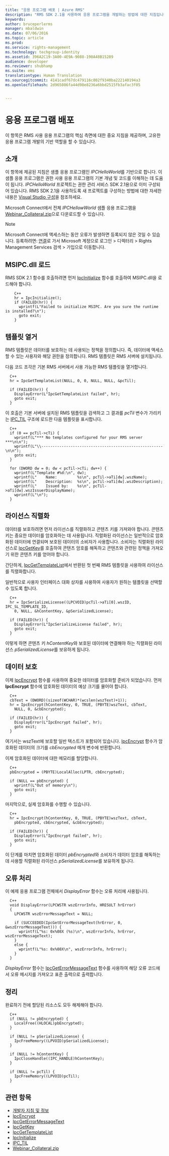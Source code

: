 ```yaml
---
title: "응용 프로그램 배포 | Azure RMS"
description: "RMS SDK 2.1을 사용하여 응용 프로그램을 개발하는 방법에 대한 지침입니다."
keywords: 
author: bruceperlerms
manager: mbaldwin
ms.date: 07/06/2016
ms.topic: article
ms.prod: 
ms.service: rights-management
ms.technology: techgroup-identity
ms.assetid: 396A2C19-3A00-4E9A-9088-198A48B15289
audience: developer
ms.reviewer: shubhamp
ms.suite: ems
translationtype: Human Translation
ms.sourcegitcommit: 4141cadf67dc479116c802f9340ba222140194a3
ms.openlocfilehash: 2d965086fa44d98e8236a6bbd2515fb3afac3f05


---
```


# 응용 프로그램 배포

이 항목은 RMS 사용 응용 프로그램의 핵심 측면에 대한 중요 지침을 제공하며, 고유한 응용 프로그램 개발의 기반 역할을 할 수 있습니다.

## 소개

이 항목에 제공된 지침은 샘플 응용 프로그램인 *IPCHelloWorld*를 기반으로 합니다. 이 샘플 응용 프로그램은 권한 사용 응용 프로그램의 기본 개념 및 코드를 이해하는 데 도움이 됩니다. *IPCHelloWorld* 프로젝트는 권한 관리 서비스 SDK 2.1용으로 이미 구성되어 있습니다. RMS SDK 2.1을 사용하도록 새 프로젝트를 구성하는 방법에 대한 자세한 내용은 [Visual Studio 구성](how-to-configure-a-visual-studio-project-to-use-the-ad-rms-sdk-2-0.md)을 참조하세요.

Microsoft Connect에서 전체 *IPCHellowWorld* 샘플 응용 프로그램을 [Webinar_Collateral.zip](https://connect.microsoft.com/site1170/Downloads/DownloadDetails.aspx?DownloadID=42440)으로 다운로드할 수 있습니다.
> [!Note]
> Microsoft Connect에 액세스하는 동안 오류가 발생하면 등록되지 않은 것일 수 있습니다. 등록하려면: [연결](http://connect.microsoft.com)로 가서 Microsoft 계정으로 로그인 > 디렉터리 > Rights Management Services 검색 > 가입으로 이동합니다.


## MSIPC.dll 로드

RMS SDK 2.1 함수를 호출하려면 먼저 [IpcInitialize](/rights-management/sdk/2.1/api/win/functions#msipc_ipcinitialize) 함수를 호출하여 MSIPC.dll을 로드해야 합니다.

        C++
        hr = IpcInitialize();
        if (FAILED(hr)) {
          wprintf(L"Failed to initialize MSIPC. Are you sure the runtime is installed?\n");
          goto exit;
        }

## 템플릿 열거

RMS 템플릿은 데이터를 보호하는 데 사용되는 정책을 정의합니다. 즉, 데이터에 액세스할 수 있는 사용자와 해당 권한을 정의합니다. RMS 템플릿은 RMS 서버에 설치됩니다.

다음 코드 조각은 기본 RMS 서버에서 사용 가능한 RMS 템플릿을 열거합니다.

      C++
      hr = IpcGetTemplateList(NULL, 0, 0, NULL, NULL, &pcTil);

      if (FAILED(hr)) {
        DisplayError(L"IpcGetTemplateList failed", hr);
        goto exit;
      }

이 호출은 기본 서버에 설치된 RMS 템플릿을 검색하고 그 결과를 *pcTil* 변수가 가리키는 [IPC_TIL](/rights-management/sdk/2.1/api/win/ipc_til#msipc_ipc_til) 구조에 로드한 다음 템플릿을 표시합니다.

      C++
      if (0 == pcTil->cTi) {
        wprintf(L"*** No templates configured for your RMS server ***\n\n");
        wprintf(L"\\------------------------------------------------------\n\n");
        goto exit;
      }

      for (DWORD dw = 0; dw < pcTil->cTi; dw++) {
        wprintf(L"Template #%d:\n", dw);
        wprintf(L"    Name:         %s\n", pcTil->aTi[dw].wszName);
        wprintf(L"    Description:  %s\n", pcTil->aTi[dw].wszDescription);
        wprintf(L"    Issued by:    %s\n", pcTil->aTi[dw].wszIssuerDisplayName);
        wprintf(L"\n");
      }

## 라이선스 직렬화

데이터를 보호하려면 먼저 라이선스를 직렬화하고 콘텐츠 키를 가져와야 합니다. 콘텐츠 키는 중요한 데이터를 암호화하는 데 사용됩니다. 직렬화된 라이선스는 일반적으로 암호화된 데이터에 연결되며 보호된 데이터의 소비자가 사용합니다. 소비자는 직렬화된 라이선스로 [IpcGetKey](/rights-management/sdk/2.1/api/win/functions#msipc_ipcgetkey)를 호출하여 콘텐츠 암호를 해독하고 콘텐츠와 관련된 정책을 가져오기 위한 콘텐츠 키를 얻어야 합니다.

간단하게, [IpcGetTemplateList](/rights-management/sdk/2.1/api/win/functions#msipc_ipcgettemplatelist)에서 반환된 첫 번째 RMS 템플릿을 사용하여 라이선스를 직렬화합니다.

일반적으로 사용자 인터페이스 대화 상자를 사용하여 사용자가 원하는 템플릿을 선택할 수 있도록 합니다.

      C++
      hr = IpcSerializeLicense((LPCVOID)pcTil->aTi[0].wszID, IPC_SL_TEMPLATE_ID,
        0, NULL, &hContentKey, &pSerializedLicense);

      if (FAILED(hr)) {
        DisplayError(L"IpcSerializeLicense failed", hr);
        goto exit;
      }

이렇게 하면 콘텐츠 키 *hContentKey*와 보호된 데이터에 연결해야 하는 직렬화된 라이선스 *pSerializedLicense*를 보유하게 됩니다.


## 데이터 보호

이제 [IpcEncrypt](/rights-management/sdk/2.1/api/win/functions#msipc_ipcencrypt) 함수를 사용하여 중요한 데이터를 암호화할 준비가 되었습니다. 먼저 **IpcEncrypt** 함수에 암호화된 데이터의 예상 크기를 물어야 합니다.

      C++
      cbText = (DWORD)(sizeof(WCHAR)*(wcslen(wszText)+1));
      hr = IpcEncrypt(hContentKey, 0, TRUE, (PBYTE)wszText, cbText,
        NULL, 0, &cbEncrypted);

      if (FAILED(hr)) {
        DisplayError(L"IpcEncrypt failed", hr);
        goto exit;
      }

여기서는 wszText에 보호할 일반 텍스트가 포함되어 있습니다. [IpcEncrypt](/rights-management/sdk/2.1/api/win/functions#msipc_ipcencrypt) 함수가 암호화된 데이터의 크기를 *cbEncrypted* 매개 변수에 반환합니다.

이제 암호화된 데이터에 대한 메모리를 할당합니다.

      C++
      pbEncrypted = (PBYTE)LocalAlloc(LPTR, cbEncrypted);

      if (NULL == pbEncrypted) {
        wprintf(L"Out of memory\n");
        goto exit;
      }

마지막으로, 실제 암호화를 수행할 수 있습니다.

      C++
      hr = IpcEncrypt(hContentKey, 0, TRUE, (PBYTE)wszText, cbText,
        pbEncrypted, cbEncrypted, &cbEncrypted);

      if (FAILED(hr)) {
        DisplayError(L"IpcEncrypt failed", hr);
        goto exit;
      }

이 단계를 마치면 암호화된 데이터 *pbEncrypted*와 소비자가 데이터 암호를 해독하는 데 사용할 직렬화된 라이선스 *pSerializedLicense*를 보유하게 됩니다.

## 오류 처리

이 예제 응용 프로그램 전체에서 *DisplayError* 함수는 오류 처리에 사용됩니다.

      C++
      void DisplayError(LPCWSTR wszErrorInfo, HRESULT hrError)
      {
        LPCWSTR wszErrorMessageText = NULL;

        if (SUCCEEDED(IpcGetErrorMessageText(hrError, 0, &wszErrorMessageText))) {
          wprintf(L"%s: 0x%08X (%s)\n", wszErrorInfo, hrError, wszErrorMessageText);
        }
        else {
          wprintf(L"%s: 0x%08X\n", wszErrorInfo, hrError);
        }
      }

*DisplayError* 함수는 [IpcGetErrorMessageText](/rights-management/sdk/2.1/api/win/functions#msipc_ipcgeterrormessagetext) 함수를 사용하여 해당 오류 코드에서 오류 메시지를 가져오고 표준 출력으로 출력합니다.

## 정리

완료하기 전에 할당된 리소스도 모두 해제해야 합니다.

      C++
      if (NULL != pbEncrypted) {
        LocalFree((HLOCAL)pbEncrypted);
      }

      if (NULL != pSerializedLicense) {
        IpcFreeMemory((LPVOID)pSerializedLicense);
      }

      if (NULL != hContentKey) {
        IpcCloseHandle((IPC_HANDLE)hContentKey);
      }

      if (NULL != pcTil) {
        IpcFreeMemory((LPVOID)pcTil);
      }

## 관련 항목

- [개발자 지침 및 정보](developer-notes.md)
- [IpcEncrypt](/rights-management/sdk/2.1/api/win/functions#msipc_ipcencrypt)
- [IpcGetErrorMessageText](/rights-management/sdk/2.1/api/win/functions#msipc_ipcgeterrormessagetext)
- [IpcGetKey](/rights-management/sdk/2.1/api/win/functions#msipc_ipcgetkey)
- [IpcGetTemplateList](/rights-management/sdk/2.1/api/win/functions#msipc_ipcgettemplatelist)
- [IpcInitialize](/rights-management/sdk/2.1/api/win/functions#msipc_ipcinitialize)
- [IPC_TIL](/rights-management/sdk/2.1/api/win/ipc_til#msipc_ipc_til)
- [Webinar_Collateral.zip](https://connect.microsoft.com/site1170/Downloads/DownloadDetails.aspx?DownloadID=42440)



<!--HONumber=Sep16_HO2-->


